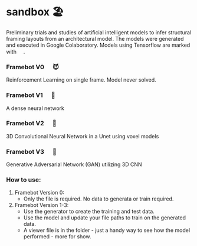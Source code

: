 # sandbox :beach_umbrella:
Preliminary trials and studies of artificial intelligent models to infer structural framing layouts from an architectural model. The models were generated and executed in Google Colaboratory. Models using Tensorflow are marked with <img src="https://cdn.jsdelivr.net/gh/devicons/devicon/icons/tensorflow/tensorflow-original.svg"  width="15" height="15">.
          
### Framebot V0 <img src="https://cdn.jsdelivr.net/gh/devicons/devicon/icons/tensorflow/tensorflow-original.svg"  width="15" height="15"> :smiling_imp:	
Reinforcement Learning on single frame. Model never solved.

### Framebot V1  <img src="https://cdn.jsdelivr.net/gh/devicons/devicon/icons/tensorflow/tensorflow-original.svg"  width="15" height="15"> :office:	
A dense neural network

### Framebot V2 <img src="https://cdn.jsdelivr.net/gh/devicons/devicon/icons/tensorflow/tensorflow-original.svg"  width="15" height="15"> :office:	
3D Convolutional Neural Network in a Unet using voxel models

### Framebot V3 <img src="https://cdn.jsdelivr.net/gh/devicons/devicon/icons/tensorflow/tensorflow-original.svg"  width="15" height="15"> :office:	
Generative Adversarial Network (GAN) utilizing 3D CNN

### How to use:
1. Framebot Version 0:
   - Only the file is required. No data to generata or train required.
2. Framebot Version 1-3:
   - Use the generator to create the training and test data.
   - Use the model and update your file paths to train on the generated data.
   - A viewer file is in the folder - just a handy way to see how the model performed - more for show.
